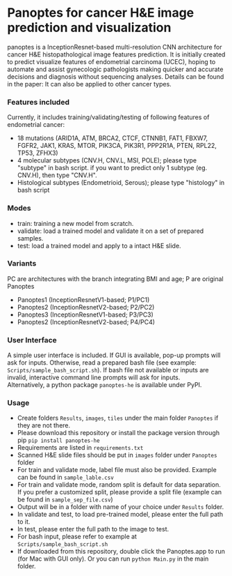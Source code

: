 # **Panoptes for cancer H&E image prediction and visualization**
panoptes is a InceptionResnet-based multi-resolution CNN architecture for cancer H&E histopathological image features 
prediction. It is initially created to predict visualize features of endometrial carcinoma (UCEC), hoping to automate
and assist gynecologic pathologists making quicker and accurate decisions and diagnosis without sequencing analyses.
Details can be found in the paper: 
It can also be applied to other cancer types. 
### Features included 
Currently, it includes training/validating/testing of following features of endometrial cancer:
 - 18 mutations (ARID1A, ATM, BRCA2, CTCF, CTNNB1, FAT1, FBXW7, FGFR2, JAK1, KRAS, MTOR, 
 PIK3CA, PIK3R1, PPP2R1A, PTEN, RPL22, TP53, ZFHX3)
 - 4 molecular subtypes (CNV.H, CNV.L, MSI, POLE); please type "subtype" in bash script. if you want to predict only 1
 subtype (eg. CNV.H), then type "CNV.H". 
 - Histological subtypes (Endometrioid, Serous); please type "histology" in bash script
### Modes
 - train: training a new model from scratch. 
 - validate: load a trained model and validate it on a set of prepared samples.
 - test: load a trained model and apply to a intact H&E slide.
### Variants
PC are architectures with the branch integrating BMI and age; P are original Panoptes
 - Panoptes1 (InceptionResnetV1-based; P1/PC1) 
 - Panoptes2 (InceptionResnetV2-based; P2/PC2) 
 - Panoptes3 (InceptionResnetV1-based; P3/PC3) 
 - Panoptes2 (InceptionResnetV2-based; P4/PC4)
### User Interface
A simple user interface is included. If GUI is available, pop-up prompts will ask for inputs. Otherwise, read a prepared 
bash file (see example: `Scripts/sample_bash_script.sh`). If bash file not available or inputs are invalid, 
interactive command line prompts will ask for inputs.  
Alternatively, a python package `panoptes-he` is available under PyPI.
### Usage
 - Create folders `Results`, `images`, `tiles` under the main folder `Panoptes` if they are not there. 
 - Please download this repository or install the package version through pip `pip install panoptes-he `
 - Requirements are listed in `requirements.txt`
 - Scanned H&E slide files should be put in `images` folder under `Panoptes` folder
 - For train and validate mode, label file must also be provided. Example can be found in `sample_lable.csv`
 - For train and validate mode, random split is default for data separation. If you prefer a customized split, please
 provide a split file (example can be found in `sample_sep_file.csv`)
 - Output will be in a folder with name of your choice under `Results` folder.
 - In validate and test, to load pre-trained model, please enter the full path to it. 
 - In test, please enter the full path to the image to test. 
 - For bash input, please refer to example at `Scripts/sample_bash_script.sh`
 - If downloaded from this repository, double click the Panoptes.app to run (for Mac with GUI only). Or you can run 
 `python Main.py` in the main folder. 
